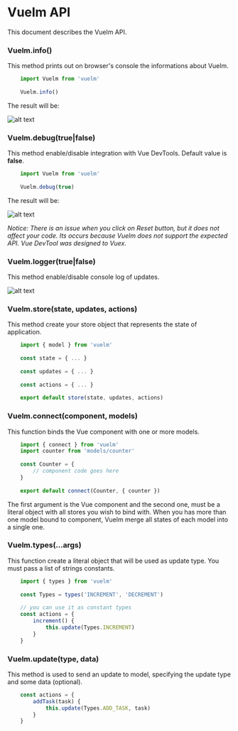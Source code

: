 # Vuelm API

This document describes the Vuelm API.

### Vuelm.info()

This method prints out on browser's console the informations about Vuelm.

```javascript
	import Vuelm from 'vuelm'
	
	Vuelm.info()
```

The result will be:

![alt text](https://github.com/keuller/vuelm/raw/master/docs/images/vuelm_info.png)

### Vuelm.debug(true|false)

This method enable/disable integration with Vue DevTools. Default value is **false**.

```javascript
	import Vuelm from 'vuelm'
	
	Vuelm.debug(true)
```

The result will be:

![alt text](https://github.com/keuller/vuelm/raw/master/docs/images/vuelm_debug.png)

*Notice: There is an issue when you click on Reset button, but it does not affect your code. Its occurs because Vuelm does not support the expected API. Vue DevTool was designed to Vuex.*

### Vuelm.logger(true|false)

This method enable/disable console log of updates.

![alt text](https://github.com/keuller/vuelm/raw/master/docs/images/vuelm_log.png)

### Vuelm.store(state, updates, actions)

This method create your store object that represents the state of application.

```javascript
	import { model } from 'vuelm'
	
	const state = { ... }
	
	const updates = { ... }
	
	const actions = { ... }
	
	export default store(state, updates, actions)
```

### Vuelm.connect(component, models)

This function binds the Vue component with one or more models.

```javascript
	import { connect } from 'vuelm'
	import counter from 'models/counter'
	
	const Counter = {
		// component code goes here
	}
	
	export default connect(Counter, { counter })
```

The first argument is the Vue component and the second one, must be a literal object with all stores you wish to bind with. When you has more than one model bound to component, Vuelm merge all states of each model into a single one.

### Vuelm.types(...args)

This function create a literal object that will be used as update type. You must pass a list of strings constants.

```javascript
	import { types } from 'vuelm'
	
	const Types = types('INCREMENT', 'DECREMENT')
	
	// you can use it as constant types
	const actions = {
		increment() {
			this.update(Types.INCREMENT)
		}
	}
```

### Vuelm.update(type, data)

This method is used to send an update to model, specifying the update type and some data (optional).

```javascript
	const actions = {
		addTask(task) {
			this.update(Types.ADD_TASK, task)
		}
	}
```
